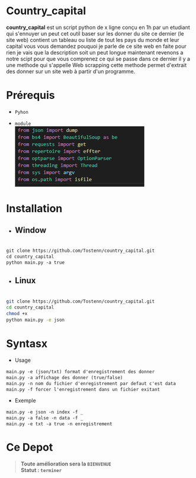 # Country_capital
**country_capital** est un script python de x ligne conçu en 1h par un etudiant qui s'ennuyer un peut cet outil baser sur les donner du site ce dernier (le site web) contient un tableau ou liste de tout les pays du monde et leur capital vous vous demandez pouquoi je parle de ce site web en faite pour rien je vais que la description soit un peut longue maintenant revenons a notre scipt pour que vous comprenez ce qui se passe dans ce dernier il y a une methode qui s'appelle Web scrapping cette methode permet d'extrait des donner sur un site web à partir d'un programme.

# Prérequis
+ `Pyhon`
- `module`<br>
   ![](module.png)
  

# Installation
+ ## Window
```window

git clone https://github.com/Tostenn/country_capital.git
cd country_capital
python main.py -a true
```
+ ## Linux 
```bash

git clone https://github.com/Tostenn/country_capital.git
cd country_capital
chmod +x
python main.py -e json
```
# Syntasx
+ Usage
```
main.py -e (json/txt) format d'enregistrement des donner
main.py -a affichage des donner (true/false)
main.py -n nom du fichier d'enregistrement par defaut c'est data
main.py -f forcer l'enregistrement dans un fichier exitant
```

+ Exemple
```
main.py -e json -n index -f _
main.py -a false -n data -f _
main.py -e txt -a true -n enregistrement
```
# **Ce Depot**

> **__Toute amélioration sera la  `BIENVENUE`__** <br>
> **Statut :  `terminer`**
